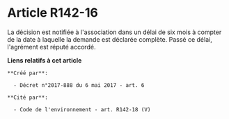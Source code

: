 # Article R142-16

La décision est notifiée à l'association dans un délai de six mois à compter de la date à laquelle la demande est déclarée
complète. Passé ce délai, l'agrément est réputé accordé.

**Liens relatifs à cet article**

	**Créé par**:

	  - Décret n°2017-888 du 6 mai 2017 - art. 6

	**Cité par**:

	  - Code de l'environnement - art. R142-18 (V)
